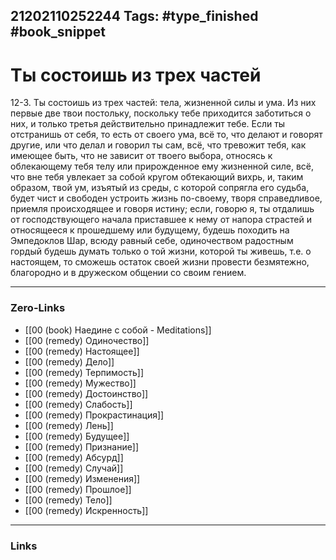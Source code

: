 21202110252244
Tags: #type_finished #book_snippet 
---
# Ты состоишь из трех частей

 12-3. Ты состоишь из трех частей: тела, жизненной силы и ума. Из них первые две твои постольку, поскольку тебе приходится заботиться о них, и только третья действительно принадлежит тебе. Если ты отстранишь от себя, то есть от своего ума, всё то, что делают и говорят другие, или что делал и говорил ты сам, всё, что тревожит тебя, как имеющее быть, что не зависит от твоего выбора, относясь к облекающему тебя телу или прирожденное ему жизненной силе, всё, что вне тебя увлекает за собой кругом обтекающий вихрь, и, таким образом, твой ум, изъятый из среды, с которой сопрягла его судьба, будет чист и свободен устроить жизнь по-своему, творя справедливое, приемля происходящее и говоря истину; если, говорю я, ты отдалишь от господствующего начала приставшее к нему от напора страстей и относящееся к прошедшему или будущему, будешь походить на Эмпедоклов Шар, всюду равный себе, одиночеством радостным гордый будешь думать только о той жизни, которой ты живешь, т.е. о настоящем,  то сможешь остаток своей жизни провести безмятежно, благородно и в дружеском общении со своим гением. 

---
### Zero-Links
 - [[00 (book) Наедине с собой - Meditations]]
 - [[00 (remedy) Одиночество]]
 - [[00 (remedy) Настоящее]]
 - [[00 (remedy) Дело]]
 - [[00 (remedy) Терпимость]]
 - [[00 (remedy) Мужество]]
 - [[00 (remedy) Достоинство]]
 - [[00 (remedy) Слабость]]
 - [[00 (remedy) Прокрастинация]]
 - [[00 (remedy) Лень]]
 - [[00 (remedy) Будущее]]
 - [[00 (remedy) Признание]]
 - [[00 (remedy) Абсурд]]
 - [[00 (remedy) Случай]]
 - [[00 (remedy) Изменения]]
 - [[00 (remedy) Прошлое]]
 - [[00 (remedy) Тело]]
 - [[00 (remedy) Искренность]]
---
### Links
